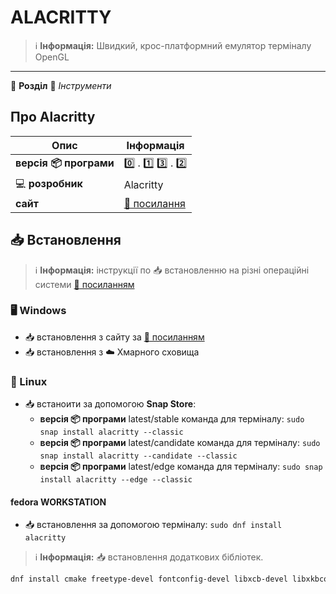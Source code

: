# ALACRITTY


> :information_source: **Інформація:** Швидкий, крос-платформний емулятор терміналу OpenGL

---

:open_file_folder: **Розділ** :toolbox: *Інструменти*

## Про Alacritty

| Опис | Інформація |
| ---- | ---------- |
| **версія :package: програми** | :zero: . :one: :three: . :two: |
| :computer: **розробник** | Alacritty |
| **сайт** | [:link: посилання](https://alacritty.org/index.html) |

## :inbox_tray: Встановлення

> :information_source: **Інформація:** інструкції по :inbox_tray: встановленню на різні операційні системи [:link: посиланням](https://github.com/alacritty/alacritty/blob/master/INSTALL.md)

### :desktop_computer: Windows

- :inbox_tray: встановлення з сайту за [:link: посиланням](https://alacritty.org/index.html)
- :inbox_tray: встановлення з :cloud: Хмарного сховища

### :penguin: Linux

- :inbox_tray: встаноити за допомогою **Snap Store**:
    - **версія :package: програми** latest/stable команда для терміналу: `sudo snap install alacritty --classic`
    - **версія :package: програми** latest/candidate команда для терміналу: `sudo snap install alacritty --candidate --classic`
    - **версія :package: програми** latest/edge команда для терміналу: `sudo snap install alacritty --edge --classic`

#### fedora WORKSTATION

- :inbox_tray: встановлення за допомогою терміналу: `sudo dnf install alacritty`

> :information_source: **Інформація:** :inbox_tray: встановлення додаткових бібліотек.

```bash
dnf install cmake freetype-devel fontconfig-devel libxcb-devel libxkbcommon-devel g++
```
